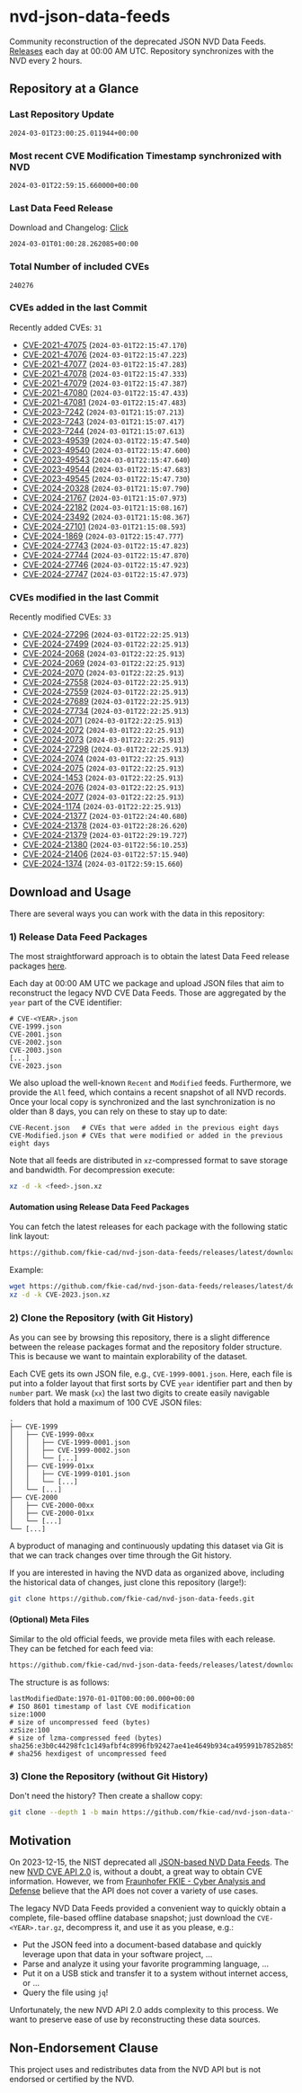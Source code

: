 # nvd-json-data-feeds

Community reconstruction of the deprecated JSON NVD Data Feeds. 
[Releases](https://github.com/fkie-cad/nvd-json-data-feeds/releases/latest) each day at 00:00 AM UTC.
Repository synchronizes with the NVD every 2 hours.

## Repository at a Glance

### Last Repository Update

```plain
2024-03-01T23:00:25.011944+00:00
```

### Most recent CVE Modification Timestamp synchronized with NVD

```plain
2024-03-01T22:59:15.660000+00:00
```

### Last Data Feed Release

Download and Changelog: [Click](https://github.com/fkie-cad/nvd-json-data-feeds/releases/latest)

```plain
2024-03-01T01:00:28.262085+00:00
```

### Total Number of included CVEs

```plain
240276
```

### CVEs added in the last Commit

Recently added CVEs: `31`

* [CVE-2021-47075](CVE-2021/CVE-2021-470xx/CVE-2021-47075.json) (`2024-03-01T22:15:47.170`)
* [CVE-2021-47076](CVE-2021/CVE-2021-470xx/CVE-2021-47076.json) (`2024-03-01T22:15:47.223`)
* [CVE-2021-47077](CVE-2021/CVE-2021-470xx/CVE-2021-47077.json) (`2024-03-01T22:15:47.283`)
* [CVE-2021-47078](CVE-2021/CVE-2021-470xx/CVE-2021-47078.json) (`2024-03-01T22:15:47.333`)
* [CVE-2021-47079](CVE-2021/CVE-2021-470xx/CVE-2021-47079.json) (`2024-03-01T22:15:47.387`)
* [CVE-2021-47080](CVE-2021/CVE-2021-470xx/CVE-2021-47080.json) (`2024-03-01T22:15:47.433`)
* [CVE-2021-47081](CVE-2021/CVE-2021-470xx/CVE-2021-47081.json) (`2024-03-01T22:15:47.483`)
* [CVE-2023-7242](CVE-2023/CVE-2023-72xx/CVE-2023-7242.json) (`2024-03-01T21:15:07.213`)
* [CVE-2023-7243](CVE-2023/CVE-2023-72xx/CVE-2023-7243.json) (`2024-03-01T21:15:07.417`)
* [CVE-2023-7244](CVE-2023/CVE-2023-72xx/CVE-2023-7244.json) (`2024-03-01T21:15:07.613`)
* [CVE-2023-49539](CVE-2023/CVE-2023-495xx/CVE-2023-49539.json) (`2024-03-01T22:15:47.540`)
* [CVE-2023-49540](CVE-2023/CVE-2023-495xx/CVE-2023-49540.json) (`2024-03-01T22:15:47.600`)
* [CVE-2023-49543](CVE-2023/CVE-2023-495xx/CVE-2023-49543.json) (`2024-03-01T22:15:47.640`)
* [CVE-2023-49544](CVE-2023/CVE-2023-495xx/CVE-2023-49544.json) (`2024-03-01T22:15:47.683`)
* [CVE-2023-49545](CVE-2023/CVE-2023-495xx/CVE-2023-49545.json) (`2024-03-01T22:15:47.730`)
* [CVE-2024-20328](CVE-2024/CVE-2024-203xx/CVE-2024-20328.json) (`2024-03-01T21:15:07.790`)
* [CVE-2024-21767](CVE-2024/CVE-2024-217xx/CVE-2024-21767.json) (`2024-03-01T21:15:07.973`)
* [CVE-2024-22182](CVE-2024/CVE-2024-221xx/CVE-2024-22182.json) (`2024-03-01T21:15:08.167`)
* [CVE-2024-23492](CVE-2024/CVE-2024-234xx/CVE-2024-23492.json) (`2024-03-01T21:15:08.367`)
* [CVE-2024-27101](CVE-2024/CVE-2024-271xx/CVE-2024-27101.json) (`2024-03-01T21:15:08.593`)
* [CVE-2024-1869](CVE-2024/CVE-2024-18xx/CVE-2024-1869.json) (`2024-03-01T22:15:47.777`)
* [CVE-2024-27743](CVE-2024/CVE-2024-277xx/CVE-2024-27743.json) (`2024-03-01T22:15:47.823`)
* [CVE-2024-27744](CVE-2024/CVE-2024-277xx/CVE-2024-27744.json) (`2024-03-01T22:15:47.870`)
* [CVE-2024-27746](CVE-2024/CVE-2024-277xx/CVE-2024-27746.json) (`2024-03-01T22:15:47.923`)
* [CVE-2024-27747](CVE-2024/CVE-2024-277xx/CVE-2024-27747.json) (`2024-03-01T22:15:47.973`)


### CVEs modified in the last Commit

Recently modified CVEs: `33`

* [CVE-2024-27296](CVE-2024/CVE-2024-272xx/CVE-2024-27296.json) (`2024-03-01T22:22:25.913`)
* [CVE-2024-27499](CVE-2024/CVE-2024-274xx/CVE-2024-27499.json) (`2024-03-01T22:22:25.913`)
* [CVE-2024-2068](CVE-2024/CVE-2024-20xx/CVE-2024-2068.json) (`2024-03-01T22:22:25.913`)
* [CVE-2024-2069](CVE-2024/CVE-2024-20xx/CVE-2024-2069.json) (`2024-03-01T22:22:25.913`)
* [CVE-2024-2070](CVE-2024/CVE-2024-20xx/CVE-2024-2070.json) (`2024-03-01T22:22:25.913`)
* [CVE-2024-27558](CVE-2024/CVE-2024-275xx/CVE-2024-27558.json) (`2024-03-01T22:22:25.913`)
* [CVE-2024-27559](CVE-2024/CVE-2024-275xx/CVE-2024-27559.json) (`2024-03-01T22:22:25.913`)
* [CVE-2024-27689](CVE-2024/CVE-2024-276xx/CVE-2024-27689.json) (`2024-03-01T22:22:25.913`)
* [CVE-2024-27734](CVE-2024/CVE-2024-277xx/CVE-2024-27734.json) (`2024-03-01T22:22:25.913`)
* [CVE-2024-2071](CVE-2024/CVE-2024-20xx/CVE-2024-2071.json) (`2024-03-01T22:22:25.913`)
* [CVE-2024-2072](CVE-2024/CVE-2024-20xx/CVE-2024-2072.json) (`2024-03-01T22:22:25.913`)
* [CVE-2024-2073](CVE-2024/CVE-2024-20xx/CVE-2024-2073.json) (`2024-03-01T22:22:25.913`)
* [CVE-2024-27298](CVE-2024/CVE-2024-272xx/CVE-2024-27298.json) (`2024-03-01T22:22:25.913`)
* [CVE-2024-2074](CVE-2024/CVE-2024-20xx/CVE-2024-2074.json) (`2024-03-01T22:22:25.913`)
* [CVE-2024-2075](CVE-2024/CVE-2024-20xx/CVE-2024-2075.json) (`2024-03-01T22:22:25.913`)
* [CVE-2024-1453](CVE-2024/CVE-2024-14xx/CVE-2024-1453.json) (`2024-03-01T22:22:25.913`)
* [CVE-2024-2076](CVE-2024/CVE-2024-20xx/CVE-2024-2076.json) (`2024-03-01T22:22:25.913`)
* [CVE-2024-2077](CVE-2024/CVE-2024-20xx/CVE-2024-2077.json) (`2024-03-01T22:22:25.913`)
* [CVE-2024-1174](CVE-2024/CVE-2024-11xx/CVE-2024-1174.json) (`2024-03-01T22:22:25.913`)
* [CVE-2024-21377](CVE-2024/CVE-2024-213xx/CVE-2024-21377.json) (`2024-03-01T22:24:40.680`)
* [CVE-2024-21378](CVE-2024/CVE-2024-213xx/CVE-2024-21378.json) (`2024-03-01T22:28:26.620`)
* [CVE-2024-21379](CVE-2024/CVE-2024-213xx/CVE-2024-21379.json) (`2024-03-01T22:29:19.727`)
* [CVE-2024-21380](CVE-2024/CVE-2024-213xx/CVE-2024-21380.json) (`2024-03-01T22:56:10.253`)
* [CVE-2024-21406](CVE-2024/CVE-2024-214xx/CVE-2024-21406.json) (`2024-03-01T22:57:15.940`)
* [CVE-2024-1374](CVE-2024/CVE-2024-13xx/CVE-2024-1374.json) (`2024-03-01T22:59:15.660`)


## Download and Usage

There are several ways you can work with the data in this repository:

### 1) Release Data Feed Packages

The most straightforward approach is to obtain the latest Data Feed release packages [here](https://github.com/fkie-cad/nvd-json-data-feeds/releases/latest).

Each day at 00:00 AM UTC we package and upload JSON files that aim to reconstruct the legacy NVD CVE Data Feeds.
Those are aggregated by the `year` part of the CVE identifier:

```
# CVE-<YEAR>.json
CVE-1999.json
CVE-2001.json
CVE-2002.json
CVE-2003.json
[...]
CVE-2023.json
```

We also upload the well-known `Recent` and `Modified` feeds.
Furthermore, we provide the `All` feed, which contains a recent snapshot of all NVD records.
Once your local copy is synchronized and the last synchronization is no older than 8 days, you can rely on these to stay up to date:

```plain
CVE-Recent.json   # CVEs that were added in the previous eight days
CVE-Modified.json # CVEs that were modified or added in the previous eight days
```

Note that all feeds are distributed in `xz`-compressed format to save storage and bandwidth.
For decompression execute:

```sh
xz -d -k <feed>.json.xz
```


#### Automation using Release Data Feed Packages

You can fetch the latest releases for each package with the following static link layout:

```sh
https://github.com/fkie-cad/nvd-json-data-feeds/releases/latest/download/CVE-<YEAR>.json.xz
```

Example:

```sh
wget https://github.com/fkie-cad/nvd-json-data-feeds/releases/latest/download/CVE-2023.json.xz
xz -d -k CVE-2023.json.xz
```



### 2) Clone the Repository (with Git History)

As you can see by browsing this repository, there is a slight difference between the release packages format and the repository folder structure.
This is because we want to maintain explorability of the dataset.

Each CVE gets its own JSON file, e.g., `CVE-1999-0001.json`.
Here, each file is put into a folder layout that first sorts by CVE `year` identifier part and then by `number` part.
We mask (`xx`) the last two digits to create easily navigable folders that hold a maximum of 100 CVE JSON files:

```plain
.
├── CVE-1999
│   ├── CVE-1999-00xx
│   │   ├── CVE-1999-0001.json
│   │   ├── CVE-1999-0002.json
│   │   └── [...]
│   ├── CVE-1999-01xx
│   │   ├── CVE-1999-0101.json
│   │   └── [...]
│   └── [...]
├── CVE-2000
│   ├── CVE-2000-00xx
│   ├── CVE-2000-01xx
│   └── [...]
└── [...]
```

A byproduct of managing and continuously updating this dataset via Git is that we can track changes over time through the Git history.

If you are interested in having the NVD data as organized above, including the historical data of changes, just clone this repository (large!):

```sh
git clone https://github.com/fkie-cad/nvd-json-data-feeds.git
```

#### (Optional) Meta Files

Similar to the old official feeds, we provide meta files with each release. They can be fetched for each feed via:

```sh
https://github.com/fkie-cad/nvd-json-data-feeds/releases/latest/download/CVE-<YEAR>.meta
```

The structure is as follows:

```plain
lastModifiedDate:1970-01-01T00:00:00.000+00:00                          # ISO 8601 timestamp of last CVE modification
size:1000                                                               # size of uncompressed feed (bytes)
xzSize:100                                                              # size of lzma-compressed feed (bytes)
sha256:e3b0c44298fc1c149afbf4c8996fb92427ae41e4649b934ca495991b7852b855 # sha256 hexdigest of uncompressed feed
```


### 3) Clone the Repository (without Git History)

Don't need the history? Then create a shallow copy:

```sh
git clone --depth 1 -b main https://github.com/fkie-cad/nvd-json-data-feeds.git
```

## Motivation

On 2023-12-15, the NIST deprecated all [JSON-based NVD Data Feeds](https://nvd.nist.gov/vuln/data-feeds#divRetirementBanner-1).
The new [NVD CVE API 2.0](https://nvd.nist.gov/developers/vulnerabilities) is, without a doubt, a great way to obtain CVE information.
However, we from [Fraunhofer FKIE - Cyber Analysis and Defense](https://www.fkie.fraunhofer.de/en/departments/cad.html) believe that the API does not cover a variety of use cases.

The legacy NVD Data Feeds provided a convenient way to quickly obtain a complete, file-based offline database snapshot; just download the `CVE-<YEAR>.tar.gz`, decompress it, and use it as you please, e.g.:

* Put the JSON feed into a document-based database and quickly leverage upon that data in your software project, ...
* Parse and analyze it using your favorite programming language, ...
* Put it on a USB stick and transfer it to a system without internet access, or ...
* Query the file using `jq`!

Unfortunately, the new NVD API 2.0 adds complexity to this process.
We want to preserve ease of use by reconstructing these data sources.

## Non-Endorsement Clause

This project uses and redistributes data from the NVD API but is not endorsed or certified by the NVD.